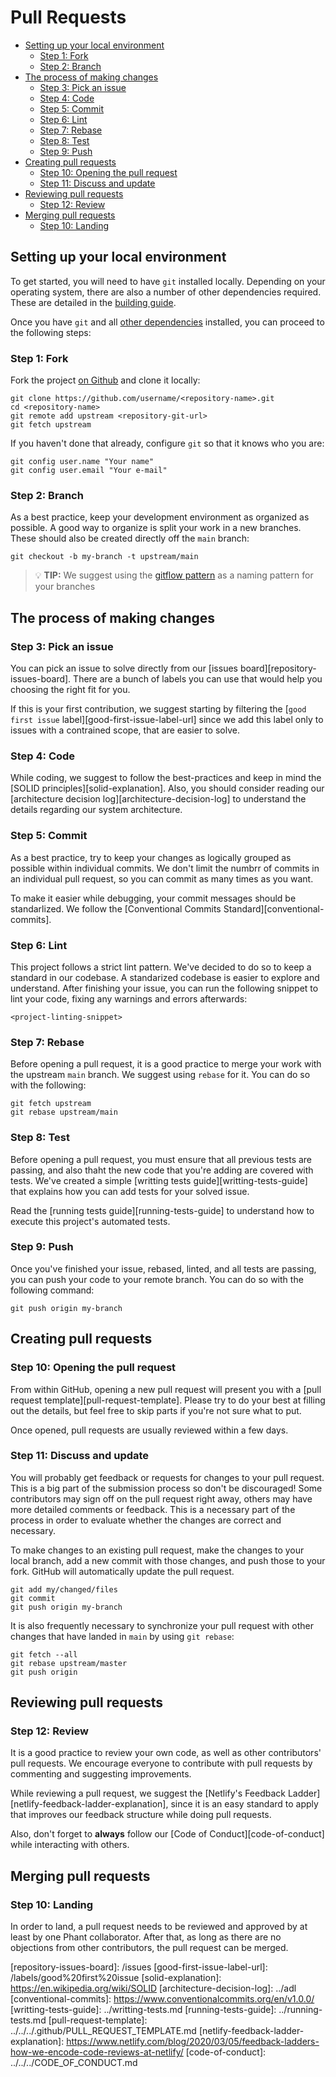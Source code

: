 # Pull Requests

* [Setting up your local environment](#setting-up-your-local-environment)
  * [Step 1: Fork](#step-1-fork)
  * [Step 2: Branch](#step-2-branch)
* [The process of making changes](#the-process-of-making-changes)
  * [Step 3: Pick an issue](#step-3-pick-an-issue)
  * [Step 4: Code](#step-4-code)
  * [Step 5: Commit](#step-5-commit)
  * [Step 6: Lint](#step-6-lint)
  * [Step 7: Rebase](#step-7-rebase)
  * [Step 8: Test](#step-8-test)
  * [Step 9: Push](#step-9-push)
* [Creating pull requests](#creating-pull-requests)
  * [Step 10: Opening the pull request](#step-10-opening-the-pull-request)
  * [Step 11: Discuss and update](#step-11-discuss-and-update)
* [Reviewing pull requests](#reviewing-pull-requests)
  * [Step 12: Review](#step-12-review)
* [Merging pull requests](#merging-pull-requests)
  * [Step 10: Landing](#step-10-landing)

## Setting up your local environment

To get started, you will need to have `git` installed locally. Depending on your operating system, there are also a number of other dependencies required. These are detailed in the [building guide][building-guide].

Once you have `git` and all [other dependencies][building-guide] installed, you can proceed to the following steps:

### Step 1: Fork

Fork the project [on Github][repository-url] and clone it locally:

```shell
git clone https://github.com/username/<repository-name>.git
cd <repository-name>
git remote add upstream <repository-git-url>
git fetch upstream
```

If you haven't done that already, configure `git` so that it knows who you are:

```shell
git config user.name "Your name"
git config user.email "Your e-mail"
```

### Step 2: Branch

As a best practice, keep your development environment as organized as possible. A good way to organize is split your work in a new branches. These should also be created directly off the `main` branch:

```shell
git checkout -b my-branch -t upstream/main
```

> 💡 **TIP:** We suggest using the [gitflow pattern][gitflow-explanation] as a naming pattern for your branches

## The process of making changes

### Step 3: Pick an issue

You can pick an issue to solve directly from our [issues board][repository-issues-board]. There are a bunch of labels you can use that would help you choosing the right fit for you.

If this is your first contribution, we suggest starting by filtering the [`good first issue` label][good-first-issue-label-url] since we add this label only to issues with a contrained scope, that are easier to solve.

### Step 4: Code

While coding, we suggest to follow the best-practices and keep in mind the [SOLID principles][solid-explanation]. Also, you should consider reading our [architecture decision log][architecture-decision-log] to understand the details regarding our system architecture.

### Step 5: Commit

As a best practice, try to keep your changes as logically grouped as possible within individual commits. We don't limit the numbrr of commits in an individual pull request, so you can commit as many times as you want.

To make it easier while debugging, your commit messages should be standarlized. We follow the [Conventional Commits Standard][conventional-commits].

### Step 6: Lint

This project follows a strict lint pattern. We've decided to do so to keep a standard in our codebase. A standarized codebase is easier to explore and understand. After finishing your issue, you can run the following snippet to lint your code, fixing any warnings and errors afterwards:

```shell
<project-linting-snippet>
```

### Step 7: Rebase

Before opening a pull request, it is a good practice to merge your work with the upstream `main` branch. We suggest using `rebase` for it. You can do so with the following:

```shell
git fetch upstream
git rebase upstream/main
```

### Step 8: Test 

Before opening a pull request, you must ensure that all previous tests are passing, and also thaht the new code that you're adding are covered with tests. We've created a simple [writting tests guide][writting-tests-guide] that explains how you can add tests for your solved issue.

Read the [running tests guide][running-tests-guide] to understand how to execute this project's automated tests.

### Step 9: Push

Once you've finished your issue, rebased, linted, and all tests are passing, you can push your code to your remote branch. You can do so with the following command:

```shell
git push origin my-branch
```

## Creating pull requests

### Step 10: Opening the pull request

From within GitHub, opening a new pull request will present you with a [pull request template][pull-request-template]. Please try to do your best at filling out the
details, but feel free to skip parts if you're not sure what to put.

Once opened, pull requests are usually reviewed within a few days.

### Step 11: Discuss and update

You will probably get feedback or requests for changes to your pull request. This is a big part of the submission process so don't be discouraged! Some contributors may sign off on the pull request right away, others may have more detailed comments or feedback. This is a necessary part of the process in order to evaluate whether the changes are correct and necessary.

To make changes to an existing pull request, make the changes to your local branch, add a new commit with those changes, and push those to your fork. GitHub will automatically update the pull request.

```shell
git add my/changed/files
git commit
git push origin my-branch
```

It is also frequently necessary to synchronize your pull request with other changes that have landed in `main` by using `git rebase`:

```shell
git fetch --all
git rebase upstream/master
git push origin
```

## Reviewing pull requests

### Step 12: Review

It is a good practice to review your own code, as well as other contributors' pull requests. We encourage everyone to contribute with pull requests by commenting and suggesting improvements.

While reviewing a pull request, we suggest the [Netlify's Feedback Ladder][netlify-feedback-ladder-explanation], since it is an easy standard to apply that improves our feedback structure while doing pull requests.

Also, don't forget to **always** follow our [Code of Conduct][code-of-conduct] while interacting with others.

## Merging pull requests

### Step 10: Landing

In order to land, a pull request needs to be reviewed and approved by at least by one Phant collaborator. After that, as long as there are no objections from other contributors, the pull request can be merged.

[building-guide]: ../building.md
[repository-url]: <repository-url>
[gitflow-explanation]: https://www.atlassian.com/git/tutorials/comparing-workflows/gitflow-workflow
[repository-issues-board]: <repository-url>/issues
[good-first-issue-label-url]: <repository-url>/labels/good%20first%20issue
[solid-explanation]: https://en.wikipedia.org/wiki/SOLID
[architecture-decision-log]: ../adl
[conventional-commits]: https://www.conventionalcommits.org/en/v1.0.0/
[writting-tests-guide]: ../writting-tests.md
[running-tests-guide]: ../running-tests.md
[pull-request-template]: ../../../.github/PULL_REQUEST_TEMPLATE.md
[netlify-feedback-ladder-explanation]: https://www.netlify.com/blog/2020/03/05/feedback-ladders-how-we-encode-code-reviews-at-netlify/
[code-of-conduct]: ../../../CODE_OF_CONDUCT.md